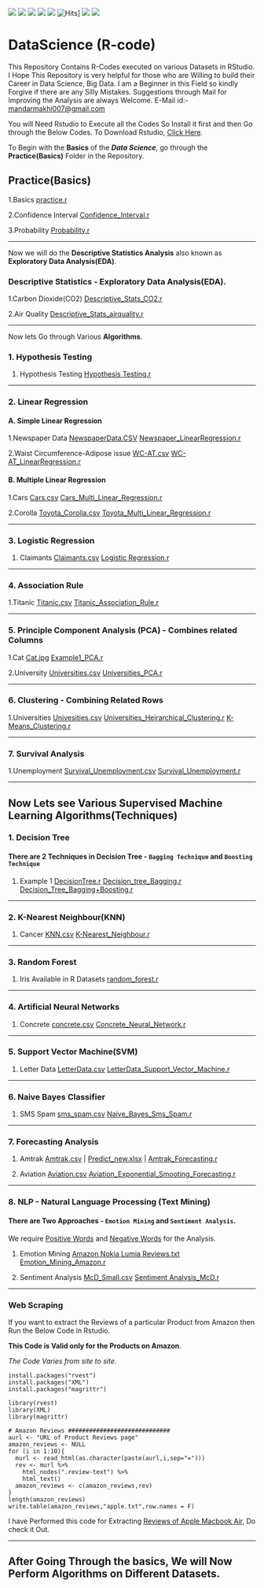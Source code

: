 ![](https://img.shields.io/github/followers/mandarmakhi?label=Follow%40mandarmakhi&style=social)
![](https://img.shields.io/github/forks/mandarmakhi/DataScience-R-code?label=Fork&style=social)
![](https://img.shields.io/github/stars/mandarmakhi/DataScience-R-code?style=social)
![](https://img.shields.io/github/watchers/mandarmakhi/DataScience-R-code?style=social)
![](https://img.shields.io/github/issues/mandarmakhi/DataScience-R-code)
![Hits](https://hits.seeyoufarm.com/api/count/incr/badge.svg?url=https://mandarmakhi.github.io/DataScience-R-code/)]
![](https://img.shields.io/github/repo-size/mandarmakhi/DataScience-R-code)
![](https://img.shields.io/github/languages/code-size/mandarmakhi/DataScience-R-code)




# DataScience (R-code)
This Repository Contains R-Codes executed on various Datasets in RStudio. I Hope This Repository is very helpful for those who are Willing to build their Career in Data Science, Big Data. I am a Beginner in this Field so kindly Forgive if there are any Silly Mistakes. Suggestions through Mail for Improving the Analysis are always Welcome.
E-Mail id:- mandarmakhi007@gmail.com


You will Need Rstudio to Execute all the Codes So Install it first and then Go through the Below Codes.
To Download Rstudio, [Click Here](https://rstudio.com/products/rstudio/download/).

To Begin with the **Basics** of the **_Data Science_**, go through the **Practice(Basics)** Folder in the Repository.

## Practice(Basics)

1.Basics [practice.r](https://https://github.com/mandarmakhi/DataScience-R-code/blob/master/1.%20Practice/Other/prac.R) 

2.Confidence Interval  [Confidence_Interval.r](https://https://github.com/mandarmakhi/DataScience-R-code/blob/master/1.%20Practice/Other/confidence_interval.R)

3.Probability  [Probability.r](https://https://github.com/mandarmakhi/DataScience-R-code/blob/master/1.%20Practice/Other/Probability.r)

***
Now we will do the **Descriptive Statistics Analysis** also known as **Exploratory Data Analysis(EDA)**.

### Descriptive Statistics - Exploratory Data Analysis(EDA).

1.Carbon Dioxide(CO2)  [Descriptive_Stats_CO2.r](https://https://github.com/mandarmakhi/DataScience-R-code/blob/master/1.%20Practice/Other/Descriptive_Stats.r)

2.Air Quality [Descriptive_Stats_airquality.r](https://https://github.com/mandarmakhi/DataScience-R-code/blob/master/1.%20Practice/Other/Descriptive_Stat2.R) 

***
Now lets Go through Various **Algorithms**.

### 1. Hypothesis Testing

1. Hypothesis Testing   [Hypothesis Testing.r](https://https://github.com/mandarmakhi/DataScience-R-code/blob/master/1.%20Practice/Hypothesis%20Testing/Hypothesis%20Testing.R)  
 
 ***

### 2. Linear Regression

#### A. Simple Linear Regression

1.Newspaper Data [NewspaperData.CSV](https://github.com/mandarmakhi/DataScience-R-code/blob/master/1.%20Practice/csv%20files/NewspaperData.csv)  [Newspaper_LinearRegression.r](https://https://github.com/mandarmakhi/DataScience-R-code/blob/master/1.%20Practice/LinearReggresion/WC_AT%20Linear%20Regression.R)

2.Waist Circumference-Adipose issue [WC-AT.csv](https://https://github.com/mandarmakhi/DataScience-R-code/blob/master/1.%20Practice/csv%20files/WC_AT.csv)  [WC-AT_LinearRegression.r](https://https://github.com/mandarmakhi/DataScience-R-code/blob/master/1.%20Practice/LinearReggresion/WC_AT%20Linear%20Regression.R) 


#### B. Multiple Linear Regression

1.Cars  [Cars.csv](https://https://github.com/mandarmakhi/DataScience-R-code/blob/master/1.%20Practice/csv%20files/Cars.csv)  [Cars_Multi_Linear_Regression.r](https://https://github.com/mandarmakhi/DataScience-R-code/blob/master/1.%20Practice/LinearReggresion/multiplr%20linear%20regression%20(Car%20data).R) 

2.Corolla  [Toyota_Corolla.csv](https://https://github.com/mandarmakhi/DataScience-R-code/blob/master/1.%20Practice/csv%20files/Toyoto.csv)  [Toyota_Multi_Linear_Regression.r](https://https://github.com/mandarmakhi/DataScience-R-code/blob/master/1.%20Practice/LinearReggresion/toyota.R) 


***

### 3. Logistic Regression


1.  Claimants  [Claimants.csv](https://https://github.com/mandarmakhi/DataScience-R-code/blob/master/1.%20Practice/csv%20files/claimants.csv)  [Logistic Regression.r](https://https://github.com/mandarmakhi/DataScience-R-code/blob/master/1.%20Practice/LinearReggresion/Logistic%20Regression.R) 


***

### 4. Association Rule

1.Titanic [Titanic.csv](https://https://github.com/mandarmakhi/DataScience-R-code/blob/master/1.%20Practice/csv%20files/Titanic.csv)  [Titanic_Association_Rule.r](https://https://github.com/mandarmakhi/DataScience-R-code/blob/master/1.%20Practice/Association%20Rules/Association%20Rules.R) 


***

### 5. Principle Component Analysis (PCA) - Combines related Columns

1.Cat  [Cat.jpg](https://https://github.com/mandarmakhi/DataScience-R-code/blob/master/1.%20Practice/Priciple%20Component%20Analysis(PCA)/repository-open-graph-template%20(1).png)  [Example1_PCA.r](https://https://github.com/mandarmakhi/DataScience-R-code/blob/master/1.%20Practice/Priciple%20Component%20Analysis(PCA)/repository-open-graph-template%20(1).png) 

2.University  [Universities.csv](https://https://github.com/mandarmakhi/DataScience-R-code/blob/master/1.%20Practice/csv%20files/universities.csv)  [Universities_PCA.r](https://https://github.com/mandarmakhi/DataScience-R-code/blob/master/1.%20Practice/Priciple%20Component%20Analysis(PCA)/pca_universities.R) 


***

### 6. Clustering - Combining Related Rows

1.Universities  [Univesities.csv](https://github.com/pravinknr/DataScience_R_Codes/blob/master/1.%20Practice(Basics)/Clustering/University/Universities.csv)  [Universities_Heirarchical_Clustering.r](https://https://github.com/mandarmakhi/DataScience-R-code/blob/master/1.%20Practice/Clustring/Clustering(university%20data).R)  [K-Means_Clustering.r](https://https://github.com/mandarmakhi/DataScience-R-code/blob/master/1.%20Practice/Clustring/K-means%20cluster.R) 

***

### 7. Survival Analysis


1.Unemployment  [Survival_Unemployment.csv](https://https://github.com/mandarmakhi/DataScience-R-code/blob/master/1.%20Practice/csv%20files/survival_unemployment1.csv) [Survival_Unemployment.r](https://https://github.com/mandarmakhi/DataScience-R-code/blob/master/1.%20Practice/Survival%20Analysis/Survival%20Analysis.R) 

***

## Now Lets see Various **Supervised Machine Learning Algorithms(Techniques)**


### 1. Decision Tree

#### There are 2 Techniques in Decision Tree - `Bagging Technique` and `Boosting Technique`


 1.  Example 1 [DecisionTree.r](https://github.com/mandarmakhi/DataScience-R-code/blob/master/1.%20Practice/SupervisedMachineLearning/DecisionTree.R)  [Decision_tree_Bagging.r](https://github.com/mandarmakhi/DataScience-R-code/blob/master/1.%20Practice/EnsemblingTechniques/Bagging.R)  [Decision_Tree_Bagging+Boosting.r](https://github.com/mandarmakhi/DataScience-R-code/blob/master/1.%20Practice/EnsemblingTechniques/Boosting%2BBagging.R) 


***

### 2. K-Nearest Neighbour(KNN)


1.  Cancer  [KNN.csv](https://github.com/mandarmakhi/DataScience-R-code/blob/master/1.%20Practice/csv%20files/KNN.csv)  [K-Nearest_Neighbour.r](https://github.com/mandarmakhi/DataScience-R-code/blob/master/1.%20Practice/SupervisedMachineLearning/K_NN.R) 

***

### 3. Random Forest


1. Iris  Available in R Datasets [random_forest.r](https://github.com/mandarmakhi/DataScience-R-code/blob/master/2.%20Algorithms%20on%20Datasets/Supervised%20Machine%20Learning%20Techniques/Random%20forest/iris/iris_data.R) 

***

### 4. Artificial Neural Networks


1.  Concrete [concrete.csv](https://github.com/mandarmakhi/DataScience-R-code/blob/master/1.%20Practice/csv%20files/concrete.csv)  [Concrete_Neural_Network.r](https://github.com/mandarmakhi/DataScience-R-code/blob/master/1.%20Practice/SupervisedMachineLearning/neural_network.R) 

***

### 5. Support Vector Machine(SVM)


 1.  Letter Data  [LetterData.csv](https://github.com/mandarmakhi/DataScience-R-code/blob/master/1.%20Practice/csv%20files/letterdata.csv)  [LetterData_Support_Vector_Machine.r](https://github.com/mandarmakhi/DataScience-R-code/blob/master/1.%20Practice/SupervisedMachineLearning/Support_Vector_Machine(SVM).R) 

***

### 6. Naive Bayes Classifier

 1.  SMS Spam  [sms_spam.csv](https://github.com/mandarmakhi/DataScience-R-code/blob/master/1.%20Practice/csv%20files/sms_spam.csv)  [Naive_Bayes_Sms_Spam.r](https://github.com/mandarmakhi/DataScience-R-code/blob/master/1.%20Practice/SupervisedMachineLearning/NaiveBayes.R) 

***

### 7. Forecasting Analysis


 1.  Amtrak  [Amtrak.csv](https://github.com/mandarmakhi/DataScience-R-code/blob/master/1.%20Practice/csv%20files/Amtrak.csv) | [Predict_new.xlsx](https://github.com/mandarmakhi/DataScience-R-code/blob/master/1.%20Practice/csv%20files/Predict_new.xlsx) | [Amtrak_Forecasting.r](https://github.com/mandarmakhi/DataScience-R-code/blob/master/1.%20Practice/Forecasting_Method/ForeCasting.R) 

2.  Aviation  [Aviation.csv](https://github.com/mandarmakhi/DataScience-R-code/blob/master/1.%20Practice/csv%20files/Aviation.csv)  [Aviation_Exponential_Smooting_Forecasting.r](https://github.com/mandarmakhi/DataScience-R-code/blob/master/1.%20Practice/Forecasting_Method/Exponential_Smoothing_Predict.R) 

***

### 8. NLP - Natural Language Processing (Text Mining)
#### There are Two Approaches - `Emotion Mining` and `Sentiment Analysis`.

We require [Positive Words](https://github.com/mandarmakhi/DataScience-R-code/blob/master/2.%20Algorithms%20on%20Datasets/Supervised%20Machine%20Learning%20Techniques/text%20mining/Amazon%20iphone/positive-words.txt) and [Negative Words](https://github.com/mandarmakhi/DataScience-R-code/blob/master/2.%20Algorithms%20on%20Datasets/Supervised%20Machine%20Learning%20Techniques/text%20mining/Amazon%20iphone/negative-words.txt) for the Analysis.


 1.  Emotion Mining [Amazon Nokia Lumia Reviews.txt](https://github.com/mandarmakhi/DataScience-R-code/blob/master/1.%20Practice/csv%20files/amazon%20nokia%20lumia%20reviews.txt)  [Emotion_Mining_Amazon.r](https://github.com/mandarmakhi/DataScience-R-code/blob/master/1.%20Practice/Text_Mining/Emotion_Mining.R) 

2.  Sentiment Analysis [McD_Small.csv](https://github.com/mandarmakhi/DataScience-R-code/blob/master/1.%20Practice/csv%20files/Mcd_Small.csv)  [Sentiment Analysis_McD.r](https://github.com/mandarmakhi/DataScience-R-code/blob/master/1.%20Practice/Text_Mining/SentimentalAnalysis.R) 

***

### Web Scraping

If you want to extract the Reviews of a particular Product from Amazon then Run the Below Code in Rstudio.

**This Code is Valid only for the Products on Amazon**.

*The Code Varies from site to site*.

```rstudio
install.packages("rvest")
install.packages("XML")
install.packages("magrittr")

library(rvest)
library(XML)
library(magrittr)

# Amazon Reviews #############################
aurl <- "URL of Product Reviews page"
amazon_reviews <- NULL
for (i in 1:10){
  murl <- read_html(as.character(paste(aurl,i,sep="=")))
  rev <- murl %>%
    html_nodes(".review-text") %>%
    html_text()
  amazon_reviews <- c(amazon_reviews,rev)
}
length(amazon_reviews)
write.table(amazon_reviews,"apple.txt",row.names = F)
```
I have Performed this code for Extracting [Reviews of Apple Macbook Air](https://github.com/mandarmakhi/DataScience-R-code/blob/master/1.%20Practice/Text_Mining/Text_Mining.R), Do check it Out.

***

## After Going Through the basics, We will Now Perform Algorithms on Different Datasets.

